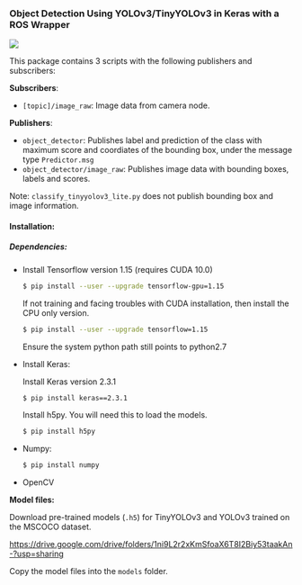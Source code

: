 ### Object Detection Using YOLOv3/TinyYOLOv3 in Keras with a ROS Wrapper

![](./image/object_det.gif)

This package contains 3 scripts with the following publishers and subscribers:

**Subscribers**: 

* `[topic]/image_raw`: Image data from camera node.

**Publishers**:

* `object_detector`: Publishes label and prediction of the class with maximum score and coordiates of the bounding box, under the message type `Predictor.msg`
* `object_detector/image_raw`: Publishes image data with bounding boxes, labels and scores.

Note: `classify_tinyyolov3_lite.py`  does not publish bounding box and image information. 

#### Installation:

##### Dependencies:

* Install Tensorflow version 1.15 (requires CUDA 10.0)

  ```bash
  $ pip install --user --upgrade tensorflow-gpu=1.15
  ```

  If not training and facing troubles with CUDA installation, then install the CPU only version. 

  ```bash
  $ pip install --user --upgrade tensorflow=1.15
  ```

  Ensure the system python path still points to python2.7

* Install Keras:

  Install Keras version 2.3.1

  ```bash
  $ pip install keras==2.3.1
  ```

  Install h5py. You will need this to load the models.

  ```bash
  $ pip install h5py
  ```


* Numpy: 

  ```bash
  $ pip install numpy
  ```

* OpenCV

**Model files:**

Download pre-trained models (`.h5`) for TinyYOLOv3 and YOLOv3 trained on the MSCOCO dataset.

https://drive.google.com/drive/folders/1ni9L2r2xKmSfoaX6T8I2Biy53taakAn-?usp=sharing

Copy the model files into the `models` folder.